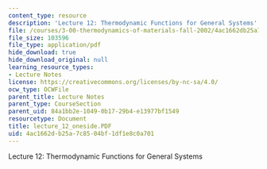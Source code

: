 ```yaml
---
content_type: resource
description: 'Lecture 12: Thermodynamic Functions for General Systems'
file: /courses/3-00-thermodynamics-of-materials-fall-2002/4ac1662db25a7c8504bf1df1e8c0a701_lecture_12_oneside.PDF
file_size: 103596
file_type: application/pdf
hide_download: true
hide_download_original: null
learning_resource_types:
- Lecture Notes
license: https://creativecommons.org/licenses/by-nc-sa/4.0/
ocw_type: OCWFile
parent_title: Lecture Notes
parent_type: CourseSection
parent_uid: 84a1bb2e-1049-0b17-29b4-e13977bf1549
resourcetype: Document
title: lecture_12_oneside.PDF
uid: 4ac1662d-b25a-7c85-04bf-1df1e8c0a701
---
```

Lecture 12: Thermodynamic Functions for General Systems